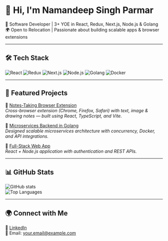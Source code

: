 # 👋 Hi, I'm Namandeep Singh Parmar

🚀 Software Developer | 3+ YOE in React, Redux, Next.js, Node.js & Golang  
🌍 Open to Relocation | Passionate about building scalable apps & browser extensions

---

## 🛠 Tech Stack

![React](https://img.shields.io/badge/React-20232A?style=for-the-badge&logo=react&logoColor=61DAFB)
![Redux](https://img.shields.io/badge/Redux-593D88?style=for-the-badge&logo=redux&logoColor=white)
![Next.js](https://img.shields.io/badge/Next.js-000000?style=for-the-badge&logo=nextdotjs&logoColor=white)
![Node.js](https://img.shields.io/badge/Node.js-43853D?style=for-the-badge&logo=node.js&logoColor=white)
![Golang](https://img.shields.io/badge/Go-00ADD8?style=for-the-badge&logo=go&logoColor=white)
![Docker](https://img.shields.io/badge/Docker-2496ED?style=for-the-badge&logo=docker&logoColor=white)

---

## 📌 Featured Projects

🔹 [Notes-Taking Browser Extension](https://github.com/yourusername/notes-extension)  
_Cross-browser extension (Chrome, Firefox, Safari) with text, image & drawing notes — built using React, TypeScript, and Vite._

🔹 [Microservices Backend in Golang](https://github.com/yourusername/golang-microservices)  
_Designed scalable microservices architecture with concurrency, Docker, and API integrations._

🔹 [Full-Stack Web App](https://github.com/yourusername/fullstack-app)  
_React + Node.js application with authentication and REST APIs._

---

## 📊 GitHub Stats

![GitHub stats](https://github-readme-stats.vercel.app/api?username=yourusername&show_icons=true&theme=radical)  
![Top Languages](https://github-readme-stats.vercel.app/api/top-langs/?username=yourusername&layout=compact&theme=radical)

---

## 🌍 Connect with Me

🔗 [LinkedIn](https://linkedin.com/in/yourlinkedin)  
📩 Email: your.email@example.com
